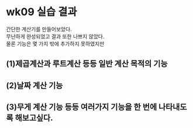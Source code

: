 # wk09 실습 결과
 간단한 계산기를 만들어보았다.<br>
 무난하게 완성되었고 결과 또한 나쁘지 않았다.<br>
 물론 기능은 몇 가지 밖에 추가하지 못하였지만<br>
## (1)제곱계산과 루트계산 등등 일반 계산 목적의 기능<br> 
## (2)날짜 계산 기능<br> 
## (3)무게 계산 기능 등등 여러가지 기능을 한 번에 나타내도록 해보고싶다.
